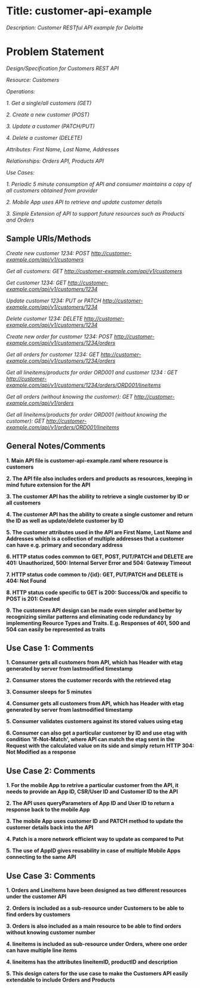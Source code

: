 # Title: customer-api-example
*Description: Customer RESTful API example for Deloitte*

# Problem Statement

*Design/Specification for Customers REST API*

*Resource: Customers*

*Operations:* 

*1. Get a single/all customers (GET)*

*2. Create a new customer (POST)*

*3. Update a customer (PATCH/PUT)* 

*4. Delete a customer (DELETE)*

*Attributes: First Name, Last Name, Addresses*

*Relationships: Orders API, Products API*

*Use Cases:*

*1. Periodic 5 minute consumption of API and consumer maintains a copy of all customers obtained from provider*

*2. Mobile App uses API to retrieve and update customer details*

*3. Simple Extension of API to support future resources such as Products and Orders*

## Sample URIs/Methods

*Create new customer 1234: POST http://customer-example.com/api/v1/customers*

*Get all customers: GET http://customer-example.com/api/v1/customers*

*Get customer 1234: GET http://customer-example.com/api/v1/customers/1234*

*Update customer 1234: PUT or PATCH http://customer-example.com/api/v1/customers/1234*

*Delete customer 1234: DELETE http://customer-example.com/api/v1/customers/1234*

*Create new order for customer 1234: POST http://customer-example.com/api/v1/customers/1234/orders*

*Get all orders for customer 1234: GET http://customer-example.com/api/v1/customers/1234/orders*

*Get all lineitems/products for order ORD001 and customer 1234 : GET http://customer-example.com/api/v1/customers/1234/orders/ORD001/lineitems*

*Get all orders (without knowing the customer): GET http://customer-example.com/api/v1/orders*

*Get all lineitems/products for order ORD001 (without knowing the customer): GET http://customer-example.com/api/v1/orders/ORD001/lineitems*

## General Notes/Comments

**1. Main API file is customer-api-example.raml where resource is customers**

**2. The API file also includes orders and products as resources, keeping in mind future extension for the API**

**3. The customer API has the ability to retrieve a single customer by ID or all customers**

**4. The customer API has the ability to create a single customer and return the ID as well as update/delete customer by ID**

**5. The customer attributes used in the API are First Name, Last Name and Addresses which is a collection of multiple addresses that a customer can have e.g. primary and secondary address**

**6. HTTP status codes common to GET, POST, PUT/PATCH and DELETE are 401: Unauthorized, 500: Internal Server Error and 504: Gateway Timeout**

**7. HTTP status code common to /{id}: GET, PUT/PATCH and DELETE is 404: Not Found**

**8. HTTP status code specific to GET is 200: Success/Ok and specific to POST is 201: Created**

**9. The customers API design can be made even simpler and better by recognizing similar patterns and eliminating code redundancy by implementing Reource Types and Traits. E.g. Responses of 401, 500 and 504 can easily be represented as traits**

## Use Case 1: Comments

**1. Consumer gets all customers from API, which has Header with etag generated by server from lastmodified timestamp**

**2. Consumer stores the customer records with the retrieved etag**

**3. Consumer sleeps for 5 minutes**

**4. Consumer gets all customers from API, which has Header with etag generated by server from lastmodified timestamp**

**5. Consumer validates customers against its stored values using etag**

**6. Consumer can also get a particular customer by ID and use etag with condition 'If-Not-Match', where API can match the etag sent in the Request with the calculated value on its side and simply return HTTP 304: Not Modified as a response**

## Use Case 2: Comments

**1. For the mobile App to retrive a particular customer from the API, it needs to provide an App ID, CSR/User ID and Customer ID to the API**

**2. The API uses queryParameters of App ID and User ID to return a response back to the mobile App**

**3. The mobile App uses customer ID and PATCH method to update the customer details back into the API**

**4. Patch is a more network efficient way to update as compared to Put**

**5. The use of AppID gives reusability in case of multiple Mobile Apps connecting to the same API**

## Use Case 3: Comments

**1. Orders and LineItems have been designed as two different resources under the customer API**

**2. Orders is included as a sub-resource under Customers to be able to find orders by customers**

**3. Orders is also included as a main resource to be able to find orders without knowing customer number**

**4. lineitems is included as sub-resource under Orders, where one order can have multiple line items**

**4. lineitems has the attributes lineitemID, productID and description**

**5. This design caters for the use case to make the Customers API easily extendable to include Orders and Products**


